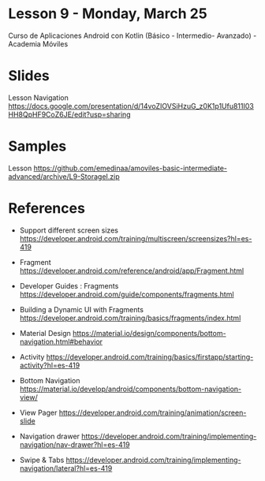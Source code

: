 # Lesson 9 - Monday,  March 25
Curso de Aplicaciones Android con Kotlin (Básico - Intermedio- Avanzado) - Academia Móviles 

# Slides

Lesson Navigation https://docs.google.com/presentation/d/14voZIOVSiHzuG_z0K1p1Ufu811I03HH8QpHF9CoZ6JE/edit?usp=sharing

# Samples

Lesson https://github.com/emedinaa/amoviles-basic-intermediate-advanced/archive/L9-StorageI.zip


# References

- Support different screen sizes  https://developer.android.com/training/multiscreen/screensizes?hl=es-419

- Fragment https://developer.android.com/reference/android/app/Fragment.html

- Developer Guides : Fragments https://developer.android.com/guide/components/fragments.html

- Building a Dynamic UI with Fragments https://developer.android.com/training/basics/fragments/index.html

- Material Design https://material.io/design/components/bottom-navigation.html#behavior

- Activity https://developer.android.com/training/basics/firstapp/starting-activity?hl=es-419

- Bottom Navigation https://material.io/develop/android/components/bottom-navigation-view/

- View Pager https://developer.android.com/training/animation/screen-slide

- Navigation drawer https://developer.android.com/training/implementing-navigation/nav-drawer?hl=es-419

- Swipe & Tabs https://developer.android.com/training/implementing-navigation/lateral?hl=es-419
